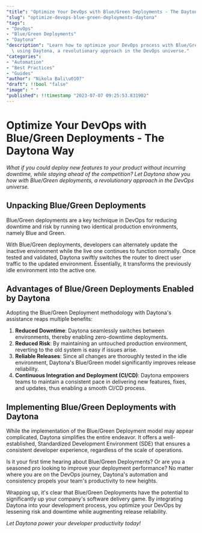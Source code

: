 ```yaml
---
"title": "Optimize Your DevOps with Blue/Green Deployments - The Daytona Way"
"slug": "optimize-devops-blue-green-deployments-daytona"
"tags":
- "DevOps"
- "Blue/Green Deployments"
- "Daytona"
"description": "Learn how to optimize your DevOps process with Blue/Green deployments\
  \ using Daytona, a revolutionary approach in the DevOps universe."
"categories":
- "Automation"
- "Best Practices"
- "Guides"
"author": "Nikola Bali\u0107"
"draft": !!bool "false"
"image": " "
"published": !!timestamp "2023-07-07 09:25:53.831902"
---
```

# Optimize Your DevOps with Blue/Green Deployments - The Daytona Way

_What if you could deploy new features to your product without incurring downtime, while staying ahead of the competition? Let Daytona show you how with Blue/Green deployments, a revolutionary approach in the DevOps universe._

## Unpacking Blue/Green Deployments
Blue/Green deployments are a key technique in DevOps for reducing downtime and risk by running two identical production environments, namely Blue and Green.

With Blue/Green deployments, developers can alternately update the inactive environment while the live one continues to function normally. Once tested and validated, Daytona swiftly switches the router to direct user traffic to the updated environment. Essentially, it transforms the previously idle environment into the active one.

## Advantages of Blue/Green Deployments Enabled by Daytona
Adopting the Blue/Green Deployment methodology with Daytona's assistance reaps multiple benefits:

1. **Reduced Downtime**: Daytona seamlessly switches between environments, thereby enabling zero-downtime deployments.
2. **Reduced Risk**: By maintaining an untouched production environment, reverting to the old system is easy if issues arise.
3. **Reliable Releases**: Since all changes are thoroughly tested in the idle environment, Daytona's Blue/Green model significantly improves release reliability.
4. **Continuous Integration and Deployment (CI/CD)**: Daytona empowers teams to maintain a consistent pace in delivering new features, fixes, and updates, thus enabling a smooth CI/CD process.

## Implementing Blue/Green Deployments with Daytona

While the implementation of the Blue/Green Deployment model may appear complicated, Daytona simplifies the entire endeavor. It offers a well-established, Standardized Development Environment (SDE) that ensures a consistent developer experience, regardless of the scale of operations.

Is it your first time hearing about Blue/Green Deployments? Or are you a seasoned pro looking to improve your deployment performance? No matter where you are on the DevOps journey, Daytona's automation and consistency propels your team's productivity to new heights.

Wrapping up, it's clear that Blue/Green Deployments have the potential to significantly up your company's software delivery game. By integrating Daytona into your development process, you optimize your DevOps by lessening risk and downtime while augmenting release reliability.

_Let Daytona power your developer productivity today!_